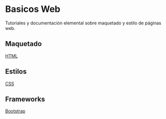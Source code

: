 
# Basicos Web


Tutoriales y documentación elemental sobre maquetado y estilo de páginas web.


## Maquetado

[HTML](HTML.md)


## Estilos

[CSS](CSS.md)




## Frameworks

[Bootstrap](Bootstrap.md)



